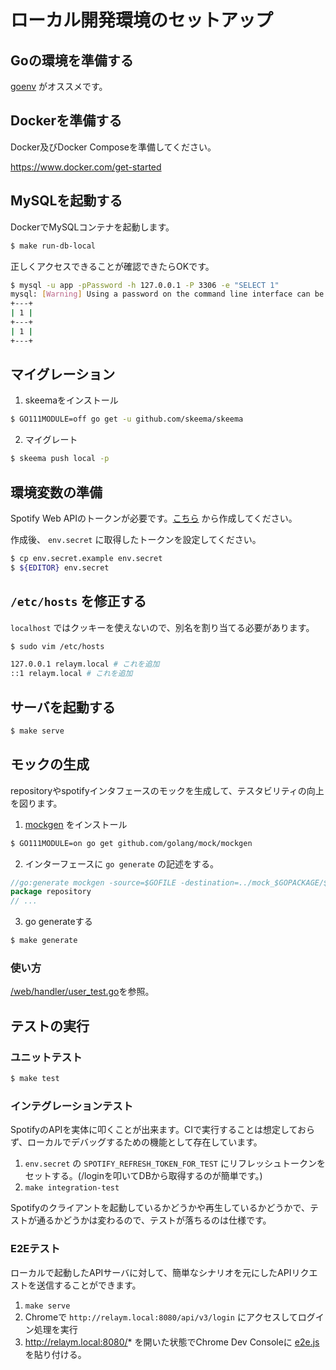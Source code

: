 # ローカル開発環境のセットアップ

## Goの環境を準備する

[goenv](https://github.com/syndbg/goenv) がオススメです。

## Dockerを準備する

Docker及びDocker Composeを準備してください。

https://www.docker.com/get-started

## MySQLを起動する

DockerでMySQLコンテナを起動します。

```bash
$ make run-db-local
```

正しくアクセスできることが確認できたらOKです。

```bash
$ mysql -u app -pPassword -h 127.0.0.1 -P 3306 -e "SELECT 1"
mysql: [Warning] Using a password on the command line interface can be insecure.
+---+
| 1 |
+---+
| 1 |
+---+
```

## マイグレーション

1. skeemaをインストール

```bash
$ GO111MODULE=off go get -u github.com/skeema/skeema
```

2. マイグレート

```bash
$ skeema push local -p
```

## 環境変数の準備

Spotify Web APIのトークンが必要です。[こちら](https://developer.spotify.com/dashboard) から作成してください。

作成後、 `env.secret` に取得したトークンを設定してください。

```bash
$ cp env.secret.example env.secret
$ ${EDITOR} env.secret
```

## `/etc/hosts` を修正する

`localhost` ではクッキーを使えないので、別名を割り当てる必要があります。

 ```bash
$ sudo vim /etc/hosts

127.0.0.1 relaym.local # これを追加
::1 relaym.local # これを追加
 ```


## サーバを起動する

```bash
$ make serve
```

## モックの生成

repositoryやspotifyインタフェースのモックを生成して、テスタビリティの向上を図ります。

1. [mockgen](https://github.com/golang/mock) をインストール

```bash
$ GO111MODULE=on go get github.com/golang/mock/mockgen
```

2. インターフェースに `go generate` の記述をする。

```go
//go:generate mockgen -source=$GOFILE -destination=../mock_$GOPACKAGE/$GOFILE
package repository
// ...
```

3. go generateする 

```bash
$ make generate
```

### 使い方

[/web/handler/user_test.go](../web/handler/user_test.go)を参照。

## テストの実行

### ユニットテスト

```bash
$ make test
```

### インテグレーションテスト
SpotifyのAPIを実体に叩くことが出来ます。CIで実行することは想定しておらず、ローカルでデバッグするための機能として存在しています。

1. `env.secret` の `SPOTIFY_REFRESH_TOKEN_FOR_TEST` にリフレッシュトークンをセットする。(/loginを叩いてDBから取得するのが簡単です。)
2. `make integration-test`

Spotifyのクライアントを起動しているかどうかや再生しているかどうかで、テストが通るかどうかは変わるので、テストが落ちるのは仕様です。

### E2Eテスト
ローカルで起動したAPIサーバに対して、簡単なシナリオを元にしたAPIリクエストを送信することができます。

1. `make serve`
1. Chromeで `http://relaym.local:8080/api/v3/login` にアクセスしてログイン処理を実行
1. http://relaym.local:8080/* を開いた状態でChrome Dev Consoleに [e2e.js](../testdata/e2e.js)を貼り付ける。
